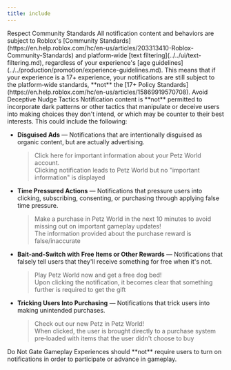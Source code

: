 ```yaml
---
title: include
---
```


<BaseAccordion>
<AccordionSummary>
<Typography variant="subtitle2">Respect Community Standards</Typography>
</AccordionSummary>
<AccordionDetails>
All notification content and behaviors are subject to Roblox's [Community Standards](https://en.help.roblox.com/hc/en-us/articles/203313410-Roblox-Community-Standards) and platform‑wide [text filtering](../../ui/text-filtering.md), regardless of your experience's [age guidelines](../../production/promotion/experience-guidelines.md). This means that if your experience is a 17+ experience, your notifications are still subject to the platform‑wide standards, **not** the [17+&nbsp;Policy Standards](https://en.help.roblox.com/hc/en-us/articles/15869919570708).
</AccordionDetails>
</BaseAccordion>

<BaseAccordion>
<AccordionSummary>
<Typography variant="subtitle2">Avoid Deceptive Nudge Tactics</Typography>
</AccordionSummary>
<AccordionDetails>
Notification content is **not** permitted to incorporate dark patterns or other tactics that manipulate or deceive users into making choices they don't intend, or which may be counter to their best interests. This could include the following:

- **Disguised Ads** &mdash; Notifications that are intentionally disguised as organic content, but are actually advertising.

  <blockquote>
  <Alert severity="error">
  <Typography variant="subtitle2">Click here for important information about your Petz World account.</Typography>
  </Alert>
	<figcaption>Clicking notification leads to Petz World but no "important information" is displayed</figcaption>
	</blockquote>

- **Time Pressured Actions** &mdash; Notifications that pressure users into clicking, subscribing, consenting, or purchasing through applying false time pressure.

  <blockquote>
  <Alert severity="error">
  <Typography variant="subtitle2">Make a purchase in Petz World in the next 10 minutes to avoid missing out on important gameplay updates!</Typography>
  </Alert>
  <figcaption>The information provided about the purchase reward is false/inaccurate</figcaption>
  </blockquote>

- **Bait-and-Switch with Free Items or Other Rewards** &mdash; Notifications that falsely tell users that they'll receive something for free when it's not.

  <blockquote>
  <Alert severity="error">
  <Typography variant="subtitle2">Play Petz World now and get a free dog bed!</Typography>
  </Alert>
  <figcaption>Upon clicking the notification, it becomes clear that something further is required to get the gift</figcaption>
  </blockquote>

- **Tricking Users Into Purchasing** &mdash; Notifications that trick users into making unintended purchases.

  <blockquote>
  <Alert severity="error">
  <Typography variant="subtitle2">Check out our new Petz in Petz World!</Typography>
  </Alert>
  <figcaption>When clicked, the user is brought directly to a purchase system pre‑loaded with items that the user didn't choose to buy</figcaption>
  </blockquote>

</AccordionDetails>
</BaseAccordion>

<BaseAccordion>
<AccordionSummary>
<Typography variant="subtitle2">Do Not Gate Gameplay</Typography>
</AccordionSummary>
<AccordionDetails>
Experiences should **not** require users to turn on notifications in order to participate or advance in gameplay.
</AccordionDetails>
</BaseAccordion>
